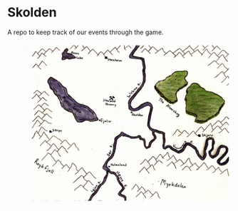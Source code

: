 # Skolden

A repo to keep track of our events through the game.

![Image of surrounding area](./Isveg_V1.jpg)

